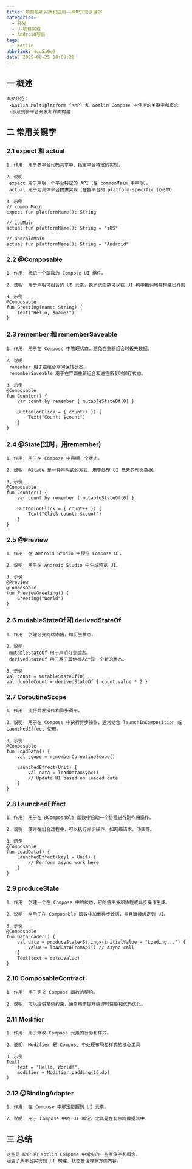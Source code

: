 ```yaml
---
title: 项目最新实践和应用——KMP开发关键字
categories:
  - 开发
  - U-项目实践
  - Android项目
tags:
  - Kotlin
abbrlink: 4cd5a0e9
date: 2025-08-25 10:09:28
---
```

## 一 概述

```
本文介绍：
 -Kotlin Multiplatform (KMP) 和 Kotlin Compose 中使用的关键字和概念
 -涉及到多平台开发和界面构建
```

<!--more-->

## 二 常用关键字

### 2.1 expect 和 actual

```
1、作用: 用于多平台代码共享中，指定平台特定的实现。

2、说明:
 expect 用于声明一个平台特定的 API（在 commonMain 中声明）。
 actual 用于为具体平台提供实现（在各平台的 platform-specific 代码中）
 
3、示例
// commonMain
expect fun platformName(): String

// iosMain
actual fun platformName(): String = "iOS"

// androidMain
actual fun platformName(): String = "Android"
```

### 2.2 @Composable

```
1、作用: 标记一个函数为 Compose UI 组件。

2、说明: 用于声明可组合的 UI 元素，表示该函数可以在 UI 树中被调用并构建出界面

3、示例
@Composable
fun Greeting(name: String) {
    Text("Hello, $name!")
}
```

### 2.3 remember 和 rememberSaveable

```
1、作用: 用于在 Compose 中管理状态，避免在重新组合时丢失数据。

2、说明:
 remember 用于在组合期间保持状态。
 rememberSaveable 用于在界面重新组合和进程恢复时保存状态。
 
3、示例
@Composable
fun Counter() {
    var count by remember { mutableStateOf(0) }

    Button(onClick = { count++ }) {
        Text("Count: $count")
    }
}
```

### 2.4 @State(过时，用remember)

```
1、作用: 用于在 Compose 中声明一个状态。

2、说明: @State 是一种声明式的方式，用于处理 UI 元素的动态数据。

3、示例
@Composable
fun Counter() {
    var count by remember { mutableStateOf(0) }

    Button(onClick = { count++ }) {
        Text("Click count: $count")
    }
}
```

### 2.5 @Preview

```
1、作用: 在 Android Studio 中预览 Compose UI。

2、说明: 用于在 Android Studio 中生成预览 UI。

3、示例
@Preview
@Composable
fun PreviewGreeting() {
    Greeting("World")
}
```

### 2.6 mutableStateOf 和 derivedStateOf

```
1、作用: 创建可变的状态值，和衍生状态。

2、说明:
 mutableStateOf 用于声明可变状态。
 derivedStateOf 用于基于其他状态计算一个新的状态。
 
3、示例
val count = mutableStateOf(0)
val doubleCount = derivedStateOf { count.value * 2 }
```

### 2.7 CoroutineScope

```
1、作用: 支持并发操作和异步调用。

2、说明: 用于在 Compose 中执行异步操作，通常结合 launchInComposition 或 LaunchedEffect 使用。

3、示例
@Composable
fun LoadData() {
    val scope = rememberCoroutineScope()

    LaunchedEffect(Unit) {
        val data = loadDataAsync()
        // Update UI based on loaded data
    }
}
```

### 2.8 LaunchedEffect

```
1、作用: 用于在 @Composable 函数中启动一个协程进行副作用操作。

2、说明: 使得在组合过程中，可以执行异步操作，如网络请求、动画等。

3、示例
@Composable
fun LoadData() {
    LaunchedEffect(key1 = Unit) {
        // Perform async work here
    }
}
```

### 2.9 produceState

```
1、作用: 创建一个在 Compose 中的状态，它的值由外部协程或异步操作生成。

2、说明: 常用于在 Composable 函数中加载异步数据，并且直接绑定到 UI。

3、示例
@Composable
fun DataLoader() {
    val data = produceState<String>(initialValue = "Loading...") {
        value = loadDataFromApi() // Async call
    }
    Text(text = data.value)
}
```

### 2.10 ComposableContract

```
1、作用: 用于定义 Compose 函数的契约。

2、说明: 可以提供某些约束，通常用于提升编译时性能和代码优化。
```

### 2.11 Modifier

```
1、作用: 用于修改 Compose 元素的行为和样式。

2、说明: Modifier 是 Compose 中处理布局和样式的核心工具

3、示例
Text(
    text = "Hello, World!",
    modifier = Modifier.padding(16.dp)
)
```

### 2.12 @BindingAdapter

```
1、作用: 在 Compose 中绑定数据到 UI 元素。

2、说明: 用于 Compose 中的 UI 绑定，尤其是在复杂的数据流中
```

## 三 总结

```
这些是 KMP 和 Kotlin Compose 中常见的一些关键字和概念，
涵盖了从平台实现到 UI 构建、状态管理等多方面内容。
```

